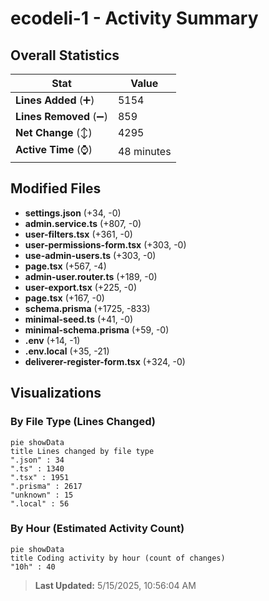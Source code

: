 # ecodeli-1 - Activity Summary 

## Overall Statistics

| Stat                   | Value                                                             |
| ---------------------- | ----------------------------------------------------------------- |
| **Lines Added** (➕)   | 5154                                          |
| **Lines Removed** (➖) | 859                                        |
| **Net Change** (↕)    | 4295                |
| **Active Time** (⌚)   | 48 minutes |


## Modified Files
- **settings.json** (+34, -0)
- **admin.service.ts** (+807, -0)
- **user-filters.tsx** (+361, -0)
- **user-permissions-form.tsx** (+303, -0)
- **use-admin-users.ts** (+303, -0)
- **page.tsx** (+567, -4)
- **admin-user.router.ts** (+189, -0)
- **user-export.tsx** (+225, -0)
- **page.tsx** (+167, -0)
- **schema.prisma** (+1725, -833)
- **minimal-seed.ts** (+41, -0)
- **minimal-schema.prisma** (+59, -0)
- **.env** (+14, -1)
- **.env.local** (+35, -21)
- **deliverer-register-form.tsx** (+324, -0)

## Visualizations

### By File Type (Lines Changed)

```mermaid
pie showData
title Lines changed by file type
".json" : 34
".ts" : 1340
".tsx" : 1951
".prisma" : 2617
"unknown" : 15
".local" : 56
```

### By Hour (Estimated Activity Count)

```mermaid
pie showData
title Coding activity by hour (count of changes)
"10h" : 40
```


> **Last Updated:** 5/15/2025, 10:56:04 AM